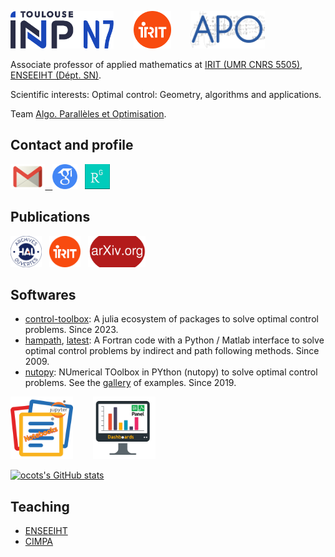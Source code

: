 <!---
ocots/ocots is a ✨ special ✨ repository because its `README.md` (this file) appears on your GitHub profile.
You can click the Preview link to take a look at your changes.
--->
[<img src="./figures/Logo-toulouse-inp-N7.png" alt="ENSEEIHT" height="60px"/>](https://www.enseeiht.fr/fr/index.html)
&nbsp;&nbsp;&nbsp;&nbsp;&nbsp;&nbsp;
[<img src="./figures/logo-irit.png" alt="IRIT" height="60px"/>](https://www.irit.fr)
&nbsp;&nbsp;&nbsp;&nbsp;&nbsp;&nbsp;
[<img src="./figures/logo-apo-r.jpg" alt="APO" height="60px"/>](https://www.irit.fr/departement/calcul-intensif-simulation-optimisation/equipe-apo/)


Associate professor of applied mathematics at
<a href="http://www.irit.fr/">IRIT (UMR CNRS 5505)</a>, 
<a href="http://www.enseeiht.fr/fr">ENSEEIHT (D&eacute;pt. SN)</a>.

Scientific interests: Optimal control: Geometry, algorithms and applications.

Team <a href="http://apo.enseeiht.fr/">Algo. Parall&egrave;les et Optimisation</a>.

## Contact and profile

<a href="mailto:olivier.cots@toulouse-inp.fr"><img src="./figures/email_logo.png" HEIGHT=40px BORDER=0>
&nbsp;
<a href="https://scholar.google.fr/citations?user=JVn4K6UAAAAJ&hl=fr" ><img src="./figures/logo-scholar.png" HEIGHT="40px" BORDER="0"></a>
 &nbsp;
 <a href="https://www.researchgate.net/profile/Olivier_Cots" ><img src="./figures/logo_RG.png" HEIGHT="40px" BORDER="0"></a>

## Publications

<a href="https://cv.archives-ouvertes.fr/ocots" ><img src="./figures/logo-hal.png" HEIGHT="50px" BORDER="0"></a>
&nbsp;
<a href="https://www.irit.fr/productions-scientifiques/publications/?code=5915&nom=Olivier%20Cots" ><img src="./figures/logo-irit.png" HEIGHT="50px" BORDER="0"></a>
&nbsp;
<a href="https://arxiv.org/search/?searchtype8author&query=Cots%2C+O" ><img src="./figures/logo-arxiv.png" HEIGHT="50px" BORDER="0"></a>

## Softwares

- [control-toolbox](https://github.com/control-toolbox): A julia ecosystem of packages to solve optimal control problems. Since 2023.
- [hampath](http://hampath.org), [latest](https://gitlab.inria.fr/ct/hampath): A Fortran code with a Python / Matlab interface to solve optimal control problems by indirect and path following methods. Since 2009.
- [nutopy](https://ct.gitlabpages.inria.fr/nutopy/): NUmerical TOolbox in PYthon (nutopy) to solve optimal control problems. See the [gallery](http://control-toolbox.inria.fr) of examples. Since 2019.

<a href="https://ct.gitlabpages.inria.fr/gallery/notebooks.html" ><img src="./figures/notebook-logo.png" width="100px"  BORDER="0"></a>
&nbsp;&nbsp;&nbsp;&nbsp;&nbsp;&nbsp;
<a href="https://ct.gitlabpages.inria.fr/gallery/dashboards.html" ><img src="./figures/dashboard-logo.png" width="100px"  BORDER="0"></a>

[![ocots's GitHub stats](https://github-readme-stats.vercel.app/api?username=ocots)](https://github.com/anuraghazra/github-readme-stats)

## Teaching

- [ENSEEIHT](https://gitlab.irit.fr/toc/etu-n7)
- [CIMPA](https://gitlab.irit.fr/toc/cimpa/gnmoc)
